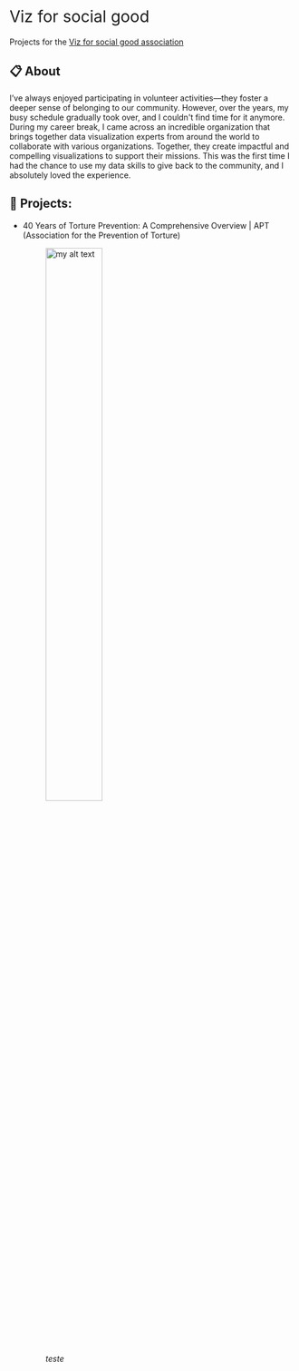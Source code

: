 <h1 style="font-weight:normal">
  Viz for social good
</h1>

Projects for the [Viz for social good association](https://www.vizforsocialgood.com)

## :clipboard: About 

I’ve always enjoyed participating in volunteer activities—they foster a deeper sense of belonging to our community. 
However, over the years, my busy schedule gradually took over, and I couldn't find time for it anymore. 
During my career break, I came across an incredible organization that brings together data visualization experts 
from around the world to collaborate with various organizations. Together, they create impactful and compelling 
visualizations to support their missions.
This was the first time I had the chance to use my data skills to give back to the community, and I absolutely 
loved the experience.

## :file_folder: Projects:
- 40 Years of Torture Prevention: A Comprehensive Overview | APT (Association for the Prevention of Torture)
  <figure>
  <a href="https://public.tableau.com/views/40YearsofTorturePreventionAComprehensiveOverview/Overview"><img src="https://public.tableau.com/views/40YearsofTorturePreventionAComprehensiveOverview/Overview" width ="50%" alt="my alt text"/></a><br/>
  <figcaption><em>teste</em></figcaption>
</figure>

